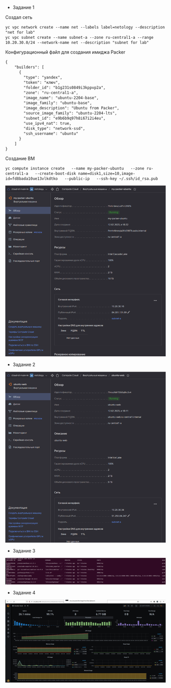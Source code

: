 - Задание 1

Создал сеть
```text
yc vpc network create --name net --labels label=netology --description "net for lab"
yc vpc subnet create --name subnet-a --zone ru-central1-a --range 10.20.30.0/24 --network-name net --description "subnet for lab"
```

Конфигурационный файл для создания имиджа Packer
```text
{
    "builders": [
      {
        "type": "yandex",
        "token": "ключ",
        "folder_id": "b1g231s0849i3kppvp2a",
        "zone": "ru-central1-a",
        "image_name": "ubuntu-2204-base",
        "image_family": "ubuntu-base",
        "image_description": "Ubuntu from Packer",
        "source_image_family": "ubuntu-2204-lts",
        "subnet_id": "e9b6b9q97h8i67i2i4eu",
        "use_ipv4_nat": true,
        "disk_type": "network-ssd",
        "ssh_username": "ubuntu"
      }
    ]
}
```
 
Создание ВМ
```text
yc compute instance create   --name my-packer-ubuntu   --zone ru-central1-a   --create-boot-disk name=disk1,size=10,image-id=fd8bada10ue13vlkdtko   --public-ip   --ssh-key ~/.ssh/id_rsa.pub
```

![Screenshot from 2023-02-12 18-33-12.png](https://github.com/northsilver/devOPS_tutorial/blob/master/PICtures/Screenshot%20from%202023-02-12%2018-33-12.png)

- Задание 2

![Screenshot from 2023-02-12 18-15-24.png](https://github.com/northsilver/devOPS_tutorial/blob/master/PICtures/Screenshot%20from%202023-02-12%2018-15-24.png)

- Задание 3

![Screenshot from 2023-02-18 20-54-40.png](https://github.com/northsilver/devOPS_tutorial/blob/master/PICtures/Screenshot%20from%202023-02-18%2020-54-40.png)

- Задание 4

![Screenshot from 2023-02-18 20-52-31.png](https://github.com/northsilver/devOPS_tutorial/blob/master/PICtures/Screenshot%20from%202023-02-18%2020-52-31.png)
